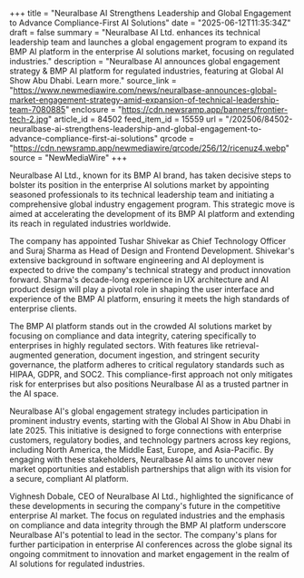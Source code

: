 +++
title = "Neuralbase AI Strengthens Leadership and Global Engagement to Advance Compliance-First AI Solutions"
date = "2025-06-12T11:35:34Z"
draft = false
summary = "Neuralbase AI Ltd. enhances its technical leadership team and launches a global engagement program to expand its BMP AI platform in the enterprise AI solutions market, focusing on regulated industries."
description = "Neuralbase AI announces global engagement strategy & BMP AI platform for regulated industries, featuring at Global AI Show Abu Dhabi. Learn more."
source_link = "https://www.newmediawire.com/news/neuralbase-announces-global-market-engagement-strategy-amid-expansion-of-technical-leadership-team-7080885"
enclosure = "https://cdn.newsramp.app/banners/frontier-tech-2.jpg"
article_id = 84502
feed_item_id = 15559
url = "/202506/84502-neuralbase-ai-strengthens-leadership-and-global-engagement-to-advance-compliance-first-ai-solutions"
qrcode = "https://cdn.newsramp.app/newmediawire/qrcode/256/12/ricenuz4.webp"
source = "NewMediaWire"
+++

<p>Neuralbase AI Ltd., known for its BMP AI brand, has taken decisive steps to bolster its position in the enterprise AI solutions market by appointing seasoned professionals to its technical leadership team and initiating a comprehensive global industry engagement program. This strategic move is aimed at accelerating the development of its BMP AI platform and extending its reach in regulated industries worldwide.</p><p>The company has appointed Tushar Shivekar as Chief Technology Officer and Suraj Sharma as Head of Design and Frontend Development. Shivekar's extensive background in software engineering and AI deployment is expected to drive the company's technical strategy and product innovation forward. Sharma's decade-long experience in UX architecture and AI product design will play a pivotal role in shaping the user interface and experience of the BMP AI platform, ensuring it meets the high standards of enterprise clients.</p><p>The BMP AI platform stands out in the crowded AI solutions market by focusing on compliance and data integrity, catering specifically to enterprises in highly regulated sectors. With features like retrieval-augmented generation, document ingestion, and stringent security governance, the platform adheres to critical regulatory standards such as HIPAA, GDPR, and SOC2. This compliance-first approach not only mitigates risk for enterprises but also positions Neuralbase AI as a trusted partner in the AI space.</p><p>Neuralbase AI's global engagement strategy includes participation in prominent industry events, starting with the Global AI Show in Abu Dhabi in late 2025. This initiative is designed to forge connections with enterprise customers, regulatory bodies, and technology partners across key regions, including North America, the Middle East, Europe, and Asia-Pacific. By engaging with these stakeholders, Neuralbase AI aims to uncover new market opportunities and establish partnerships that align with its vision for a secure, compliant AI platform.</p><p>Vighnesh Dobale, CEO of Neuralbase AI Ltd., highlighted the significance of these developments in securing the company's future in the competitive enterprise AI market. The focus on regulated industries and the emphasis on compliance and data integrity through the BMP AI platform underscore Neuralbase AI's potential to lead in the sector. The company's plans for further participation in enterprise AI conferences across the globe signal its ongoing commitment to innovation and market engagement in the realm of AI solutions for regulated industries.</p>